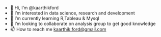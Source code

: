 - 👋 Hi, I’m @kaarthikford
- 👀 I’m interested in data science, research and development
- 🌱 I’m currently learning R,Tableau & Mysql
- 💞️ I’m looking to collaborate on analysis group to get good knowledge
- 📫 How to reach me kaarthik.ford@gmail.com

<!---
kaarthikford/kaarthikford is a ✨ special ✨ repository because its `README.md` (this file) appears on your GitHub profile.
You can click the Preview link to take a look at your changes.
--->
